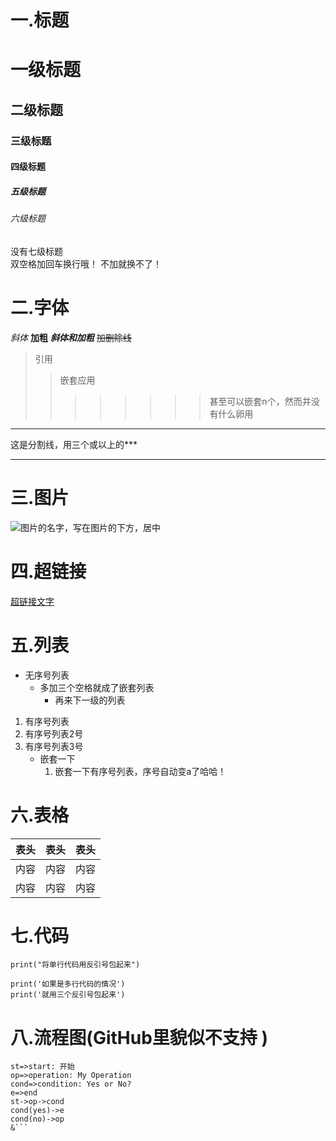 # 一.标题
# 一级标题
## 二级标题
### 三级标题
#### 四级标题
##### 五级标题
###### 六级标题

没有七级标题  
双空格加回车换行哦！
不加就换不了！

# 二.字体
*斜体*
**加粗**
***斜体和加粗***
~~加删除线~~

>引用
>>嵌套应用
>>>>>>>>甚至可以嵌套n个，然而并没有什么卵用

************
这是分割线，用三个或以上的***
************


# 三.图片
![图片的名字，写在图片的下方，居中](https://github.com/wRuanMing/HelloWorld/blob/master/a649f79f41a6997cedc777d750885285b80a92de.jpg_320x200.jpg,"图片的标题，当鼠标移到图片上时显示的内容")

# 四.超链接
[超链接文字](http//www.baidu.com, "超链接的title，但鼠标移动到超链接文字上时显示的内容")

# 五.列表
- 无序号列表
   - 多加三个空格就成了嵌套列表
      - 再来下一级的列表
1. 有序号列表
2. 有序号列表2号
3. 有序号列表3号
   - 嵌套一下
      1. 嵌套一下有序号列表，序号自动变a了哈哈！

# 六.表格
表头|表头|表头
---|:--:|---:
内容|内容|内容
内容|内容|内容
# 七.代码
`print("将单行代码用反引号包起来")`
```
print('如果是多行代码的情况')
print('就用三个反引号包起来')
```
# 八.流程图(GitHub里貌似不支持 )
```flow
st=>start: 开始
op=>operation: My Operation
cond=>condition: Yes or No?
e=>end
st->op->cond
cond(yes)->e
cond(no)->op
&```

